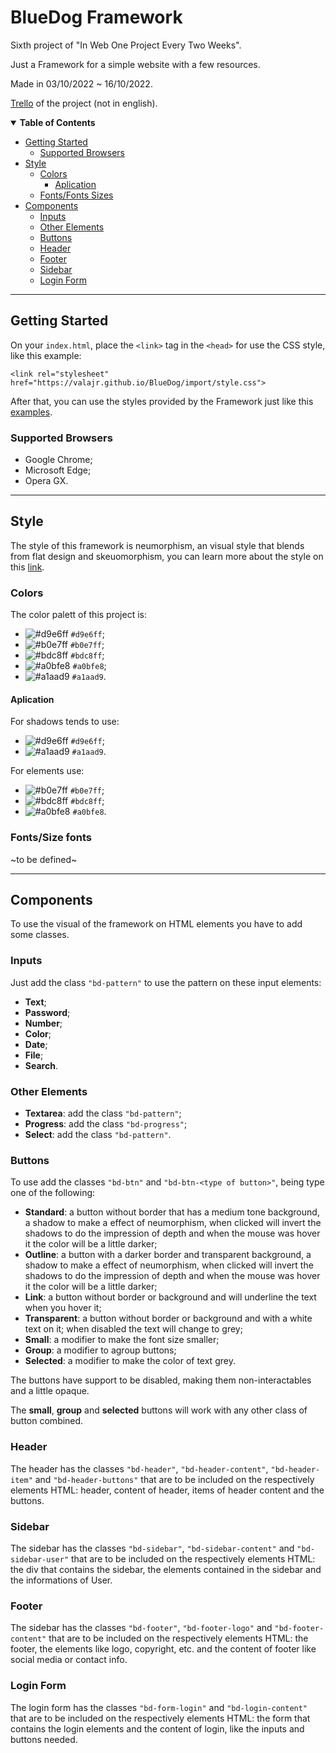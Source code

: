 # BlueDog Framework

Sixth project of "In Web One Project Every Two Weeks".

Just a Framework for a simple website with a few resources.

Made in 03/10/2022 ~ 16/10/2022.

[Trello](https://trello.com/b/Ipb4wgcZ/06-projeto-bluedog) of the project (not in english).

<details open>
<summary><b>Table of Contents</b></summary>

  - [Getting Started](#getting-started)
    - [Supported Browsers](#supported-browsers)
  - [Style](#style)
    - [Colors](#colors)
      - [Aplication](#aplication)
    - [Fonts/Fonts Sizes](#fontssize-fonts)
  - [Components](#components)
    - [Inputs](#inputs)
    - [Other Elements](#other-elements)
    - [Buttons](#buttons)
    - [Header](#header)
    - [Footer](#footer)
    - [Sidebar](#sidebar)
    - [Login Form](#login-form)
</details>

---

## Getting Started

On your `index.html`, place the `<link>` tag in the `<head>` for use the CSS style, like this example:

`<link rel="stylesheet" href="https://valajr.github.io/BlueDog/import/style.css">`

After that, you can use the styles provided by the Framework just like this [examples](https://valajr.github.io/BlueDog/index.html).

### Supported Browsers

- Google Chrome;
- Microsoft Edge;
- Opera GX.

---

## Style

The style of this framework is neumorphism, an visual style that blends from flat design and skeuomorphism, you can learn more about the style on this [link](https://hype4.academy/articles/design/neumorphism-in-user-interfaces).

### Colors

The color palett of this project is:
- ![#d9e6ff](https://via.placeholder.com/15/d9e6ff/d9e6ff.png) `#d9e6ff`;
- ![#b0e7ff](https://via.placeholder.com/15/b0e7ff/b0e7ff.png) `#b0e7ff`;
- ![#bdc8ff](https://via.placeholder.com/15/bdc8ff/bdc8ff.png) `#bdc8ff`;
- ![#a0bfe8](https://via.placeholder.com/15/a0bfe8/a0bfe8.png) `#a0bfe8`;
- ![#a1aad9](https://via.placeholder.com/15/a1aad9/a1aad9.png) `#a1aad9`.

#### Aplication

For shadows tends to use:
- ![#d9e6ff](https://via.placeholder.com/15/d9e6ff/d9e6ff.png) `#d9e6ff`;
- ![#a1aad9](https://via.placeholder.com/15/a1aad9/a1aad9.png) `#a1aad9`.

For elements use:
- ![#b0e7ff](https://via.placeholder.com/15/b0e7ff/b0e7ff.png) `#b0e7ff`;
- ![#bdc8ff](https://via.placeholder.com/15/bdc8ff/bdc8ff.png) `#bdc8ff`;
- ![#a0bfe8](https://via.placeholder.com/15/a0bfe8/a0bfe8.png) `#a0bfe8`.


### Fonts/Size fonts
~to be defined~

---

## Components

To use the visual of the framework on HTML elements you have to add some classes.

### Inputs

Just add the class `"bd-pattern"` to use the pattern on these input elements:
- **Text**;
- **Password**;
- **Number**;
- **Color**;
- **Date**;
- **File**;
- **Search**.

### Other Elements
- **Textarea**: add the class `"bd-pattern"`;
- **Progress**: add the class `"bd-progress"`;
- **Select**: add the class `"bd-pattern"`.

### Buttons

To use add the classes `"bd-btn"` and `"bd-btn-<type of button>"`, being type one of the following:

- **Standard**: a button without border that has a medium tone background, a shadow to make a effect of neumorphism, when clicked will invert the shadows to do the impression of depth and when the mouse was hover it the color will be a little darker;
- **Outline**: a button with a darker border and transparent background, a shadow to make a effect of neumorphism, when clicked will invert the shadows to do the impression of depth and when the mouse was hover it the color will be a little darker;
- **Link**: a button without border or background and will underline the text when you hover it;
- **Transparent**: a button without border or background and with a white text on it; when disabled the text will change to grey;
- **Small**: a modifier to make the font size smaller;
- **Group**: a modifier to agroup buttons;
- **Selected**: a modifier to make the color of text grey.

The buttons have support to be disabled, making them non-interactables and a little opaque.

The **small**, **group** and **selected** buttons will work with any other class of button combined.

### Header

The header has the classes `"bd-header"`, `"bd-header-content"`, `"bd-header-item"` and `"bd-header-buttons"` that are to be included on the respectively elements HTML: header, content of header, items of header content and the buttons.

### Sidebar

The sidebar has the classes `"bd-sidebar"`, `"bd-sidebar-content"` and `"bd-sidebar-user"` that are to be included on the respectively elements HTML: the div that contains the sidebar, the elements contained in the sidebar and the informations of User.

### Footer

The sidebar has the classes `"bd-footer"`, `"bd-footer-logo"` and `"bd-footer-content"` that are to be included on the respectively elements HTML: the footer, the elements like logo, copyright, etc. and the content of footer like social media or contact info.

### Login Form

The login form has the classes `"bd-form-login"` and `"bd-login-content"` that are to be included on the respectively elements HTML: the form that contains the login elements and the content of login, like the inputs and buttons needed.